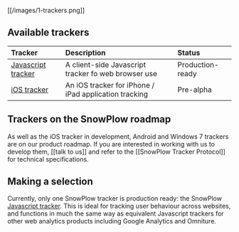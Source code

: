 [[/images/1-trackers.png]] 

## Available trackers

| **Tracker**                                    | **Description**                                     | **Status**       |
|:-----------------------------------------------|:----------------------------------------------------|:-----------------|
| [Javascript tracker](javascript-tracker-setup) | A client-side Javascript tracker fo web browser use | Production-ready |
| [iOS tracker](ios-tracker-setup)               | An iOS tracker for iPhone / iPad application tracking | Pre-alpha      |


## Trackers on the SnowPlow roadmap

As well as the iOS tracker in development, Android and Windows 7 trackers are on our product roadmap. If you are interested in working with us to develop them, [[talk to us]] and refer to the [[SnowPlow Tracker Protocol]] for technical specifications.


## Making a selection

Currently, only one SnowPlow tracker is production ready: the SnowPlow [Javascript tracker](javascript-tracker-setup). This is ideal for tracking user behaviour across websites, and functions in much the same way as equivalent Javascript trackers for other web analytics products including Google Analytics and Omniture.